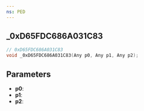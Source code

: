 ```yaml
---
ns: PED
---
```

## _0xD65FDC686A031C83

```c
// 0xD65FDC686A031C83
void _0xD65FDC686A031C83(Any p0, Any p1, Any p2);
```

## Parameters
* **p0**:
* **p1**:
* **p2**:
